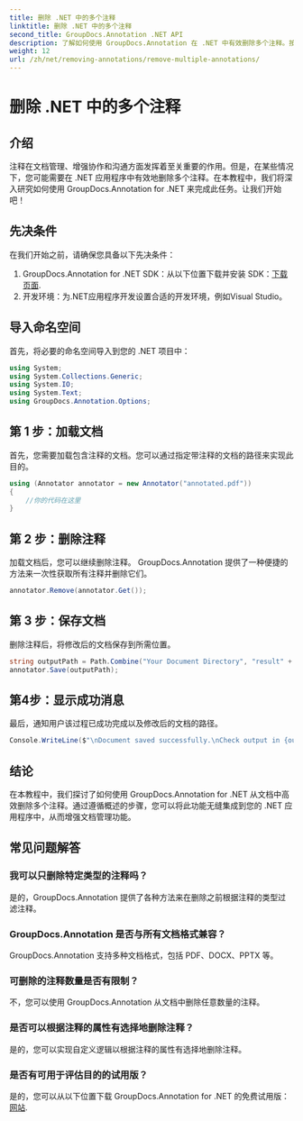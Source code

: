 ```yaml
---
title: 删除 .NET 中的多个注释
linktitle: 删除 .NET 中的多个注释
second_title: GroupDocs.Annotation .NET API
description: 了解如何使用 GroupDocs.Annotation 在 .NET 中有效删除多个注释。按照我们的分步教程无缝集成到您的应用程序中。
weight: 12
url: /zh/net/removing-annotations/remove-multiple-annotations/
---
```


# 删除 .NET 中的多个注释

## 介绍
注释在文档管理、增强协作和沟通方面发挥着至关重要的作用。但是，在某些情况下，您可能需要在 .NET 应用程序中有效地删除多个注释。在本教程中，我们将深入研究如何使用 GroupDocs.Annotation for .NET 来完成此任务。让我们开始吧！
## 先决条件
在我们开始之前，请确保您具备以下先决条件：
1.  GroupDocs.Annotation for .NET SDK：从以下位置下载并安装 SDK：[下载页面](https://releases.groupdocs.com/annotation/net/).
2. 开发环境：为.NET应用程序开发设置合适的开发环境，例如Visual Studio。

## 导入命名空间
首先，将必要的命名空间导入到您的 .NET 项目中：
```csharp
using System;
using System.Collections.Generic;
using System.IO;
using System.Text;
using GroupDocs.Annotation.Options;
```
## 第 1 步：加载文档
首先，您需要加载包含注释的文档。您可以通过指定带注释的文档的路径来实现此目的。
```csharp
using (Annotator annotator = new Annotator("annotated.pdf"))
{
    //你的代码在这里
}
```
## 第 2 步：删除注释
加载文档后，您可以继续删除注释。 GroupDocs.Annotation 提供了一种便捷的方法来一次性获取所有注释并删除它们。
```csharp
annotator.Remove(annotator.Get());
```
## 第 3 步：保存文档
删除注释后，将修改后的文档保存到所需位置。
```csharp
string outputPath = Path.Combine("Your Document Directory", "result" + Path.GetExtension("input.pdf"));
annotator.Save(outputPath);
```
## 第4步：显示成功消息
最后，通知用户该过程已成功完成以及修改后的文档的路径。
```csharp
Console.WriteLine($"\nDocument saved successfully.\nCheck output in {outputPath}.");
```

## 结论
在本教程中，我们探讨了如何使用 GroupDocs.Annotation for .NET 从文档中高效删除多个注释。通过遵循概述的步骤，您可以将此功能无缝集成到您的 .NET 应用程序中，从而增强文档管理功能。
## 常见问题解答
### 我可以只删除特定类型的注释吗？
是的，GroupDocs.Annotation 提供了各种方法来在删除之前根据注释的类型过滤注释。
### GroupDocs.Annotation 是否与所有文档格式兼容？
GroupDocs.Annotation 支持多种文档格式，包括 PDF、DOCX、PPTX 等。
### 可删除的注释数量是否有限制？
不，您可以使用 GroupDocs.Annotation 从文档中删除任意数量的注释。
### 是否可以根据注释的属性有选择地删除注释？
是的，您可以实现自定义逻辑以根据注释的属性有选择地删除注释。
### 是否有可用于评估目的的试用版？
是的，您可以从以下位置下载 GroupDocs.Annotation for .NET 的免费试用版：[网站](https://releases.groupdocs.com/annotation/net/).